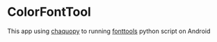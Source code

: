 
# ColorFontTool

This app using [chaquopy](https://chaquo.com/chaquopy/) to running [fonttools](https://github.com/fonttools/fonttools) python script on Android